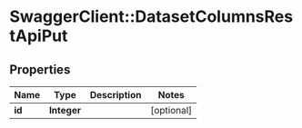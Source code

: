 # SwaggerClient::DatasetColumnsRestApiPut

## Properties
Name | Type | Description | Notes
------------ | ------------- | ------------- | -------------
**id** | **Integer** |  | [optional] 

